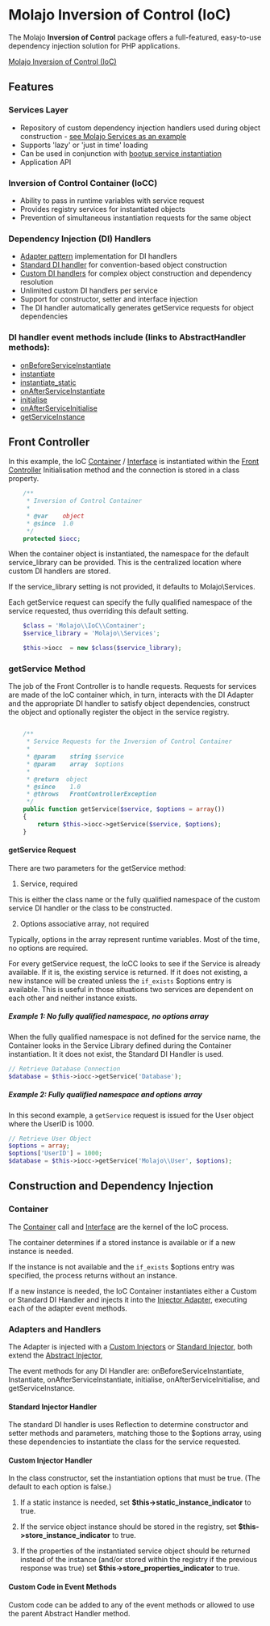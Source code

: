 # Molajo Inversion of Control (IoC)

The Molajo **Inversion of Control** package offers a full-featured,
easy-to-use dependency injection solution for PHP applications.

[Molajo Inversion of Control (IoC)](https://github.com/Molajo/IoC/blob/master/.dev/IoC.png)
## Features

### Services Layer
* Repository of custom dependency injection handlers used during object construction - [see Molajo Services as an example](https://github.com/Molajo/Standard/tree/master/Vendor/Molajo/Services)
* Supports 'lazy' or 'just in time' loading
* Can be used in conjunction with [bootup service instantiation](https://github.com/Molajo/Standard/blob/master/Vendor/Molajo/Application/FrontController.php#L235)
* Application API

### Inversion of Control Container (IoCC)
* Ability to pass in runtime variables with service request
* Provides registry services for instantiated objects
* Prevention of simultaneous instantiation requests for the same object

### Dependency Injection (DI) Handlers
* [Adapter pattern](http://en.wikipedia.org/wiki/Adapter_pattern) implementation for DI handlers
* [Standard DI handler](https://github.com/Molajo/IoC/blob/master/Handler/StandardInjector.php) for convention-based object construction
* [Custom DI handlers](https://github.com/Molajo/IoC/blob/master/Handler/CustomInjector.php) for complex object construction and dependency resolution
* Unlimited custom DI handlers per service
* Support for constructor, setter and interface injection
* The DI handler automatically generates getService requests for object dependencies

### DI handler event methods include (links to AbstractHandler methods):
* [onBeforeServiceInstantiate]()
* [instantiate]()
* [instantiate_static]()
* [onAfterServiceInstantiate]()
* [initialise]()
* [onAfterServiceInitialise]()
* [getServiceInstance]()

## Front Controller

In this example, the IoC [Container](https://github.com/Molajo/IoC/blob/master/Container.php) /
[Interface](https://github.com/Molajo/IoC/blob/master/Api/ContainerInterface.php) is instantiated within the
 [Front Controller](http://www.martinfowler.com/eaaCatalog/frontController.html) Initialisation method and
  the connection is stored in a class property.

```php
    /**
     * Inversion of Control Container
     *
     * @var    object
     * @since  1.0
     */
    protected $iocc;
```

When the container object is instantiated, the namespace for the
 default service_library can be provided. This is the centralized location
 where custom DI handlers are stored.

If the service_library setting is not provided, it defaults to Molajo\Services.

Each getService request can specify the fully qualified namespace of the service requested, thus
overriding this default setting.

```php
    $class = 'Molajo\\IoC\\Container';
    $service_library = 'Molajo\\Services';

    $this->iocc  = new $class($service_library);
```


### getService Method

The job of the Front Controller is to handle requests. Requests for services are made of
 the IoC container which, in turn, interacts with the DI Adapter and the appropriate DI handler
 to satisfy object dependencies, construct the object and optionally register the object in the
  service registry.

```php

    /**
     * Service Requests for the Inversion of Control Container
     *
     * @param    string $service
     * @param    array  $options
     *
     * @return  object
     * @since    1.0
     * @throws   FrontControllerException
     */
    public function getService($service, $options = array())
    {
        return $this->iocc->getService($service, $options);
    }
```

#### getService Request

There are two parameters for the getService method:

1. Service, required

This is either the class name or the fully qualified namespace
of the custom service DI handler or the class to be constructed.

2. Options associative array, not required

Typically, options in the array represent runtime variables. Most of the time, no options are required.

For every getService request, the IoCC looks to see if the Service is already available.
If it is, the existing service is returned. If it does not existing, a new instance will be created unless
the `if_exists` $options entry is available. This is
useful in those situations two services are dependent on each other
and neither instance exists.

##### Example 1: No fully qualified namespace, no options array

When the fully qualified namespace is not defined for the service name, the Container looks in the Service Library
 defined during the Container instantiation. It it does not exist, the Standard DI Handler is used.

```php
// Retrieve Database Connection
$database = $this->iocc->getService('Database');

```
##### Example 2: Fully qualified namespace and options array

In this second example, a `getService` request is issued for the User object where the UserID is 1000.

```php
// Retrieve User Object
$options = array;
$options['UserID'] = 1000;
$database = $this->iocc->getService('Molajo\\User', $options);

```

## Construction and Dependency Injection

### Container

The [Container](https://github.com/Molajo/IoC/blob/master/Container.php) call
and [Interface](https://github.com/Molajo/IoC/blob/master/Api/ContainerInterface.php) are the kernel of the IoC process.

The container determines if a stored instance is available or if a new instance is needed.

If the instance is not available and the `if_exists` $options entry was specified, the process returns without an instance.

If a new instance is needed, the IoC Container instantiates either a Custom or Standard DI Handler
 and injects it into the
[Injector Adapter](https://github.com/Molajo/IoC/blob/master/Injector/Adapter.php), executing each of the
adapter event methods.

### Adapters and Handlers ###

The Adapter is injected with
a [Custom Injectors](https://github.com/Molajo/IoC/blob/master/Injector/CustomInjector.php) or
[Standard Injector](https://github.com/Molajo/IoC/blob/master/Injector/StandardInjector.php), both
extend the [Abstract Injector](https://github.com/Molajo/IoC/blob/master/Injector/AbstractInjector.php),

The event methods for any DI Handler are: onBeforeServiceInstantiate, Instantiate, onAfterServiceInstantiate, initialise, onAfterServiceInitialise, and getServiceInstance.

#### Standard Injector Handler

The standard DI handler is uses Reflection to determine constructor and setter methods and parameters, matching
those to the $options array, using these dependencies to instantiate the class for the service requested.

#### Custom Injector Handler

In the class constructor, set the instantiation options that must be true. (The default to each option is false.)

1. If a static instance is needed, set **$this->static_instance_indicator** to true.

2. If the service object instance should be stored in the registry, set **$this->store_instance_indicator** to true.

3. If the properties of the instantiated service object should be returned instead of the instance
(and/or stored within the registry if the previous response was true)
set **$this->store_properties_indicator** to true.

#### Custom Code in Event Methods

Custom code can be added to any of the event methods or allowed to use the parent Abstract Handler method.
